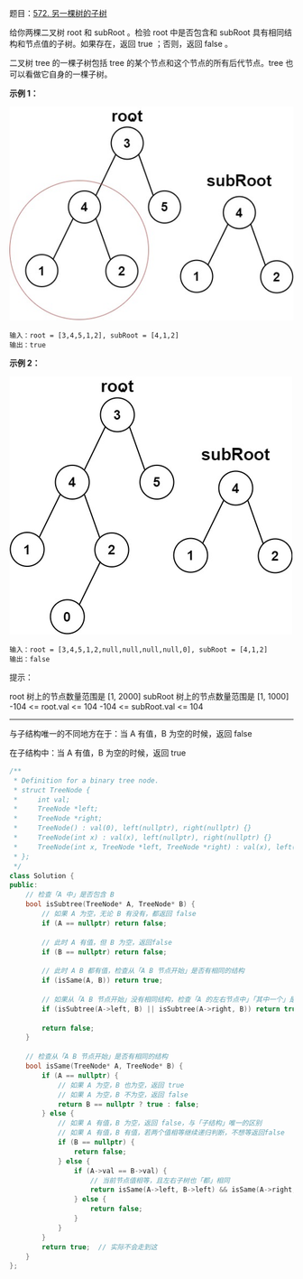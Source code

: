 题目：[572. 另一棵树的子树](https://leetcode.cn/problems/subtree-of-another-tree/)

给你两棵二叉树 root 和 subRoot 。检验 root 中是否包含和 subRoot 具有相同结构和节点值的子树。如果存在，返回 true ；否则，返回 false 。

二叉树 tree 的一棵子树包括 tree 的某个节点和这个节点的所有后代节点。tree 也可以看做它自身的一棵子树。

**示例 1：**

![img](../../img/subtree1-tree.jpg)

```
输入：root = [3,4,5,1,2], subRoot = [4,1,2]
输出：true
```

**示例 2：**

![img](../../img/subtree2-tree.jpg)

```
输入：root = [3,4,5,1,2,null,null,null,null,0], subRoot = [4,1,2]
输出：false
```

提示：

root 树上的节点数量范围是 [1, 2000]
subRoot 树上的节点数量范围是 [1, 1000]
-104 <= root.val <= 104
-104 <= subRoot.val <= 104

---

与子结构唯一的不同地方在于：当 A 有值，B 为空的时候，返回 false

在子结构中：当 A 有值，B 为空的时候，返回 true

```cpp
/**
 * Definition for a binary tree node.
 * struct TreeNode {
 *     int val;
 *     TreeNode *left;
 *     TreeNode *right;
 *     TreeNode() : val(0), left(nullptr), right(nullptr) {}
 *     TreeNode(int x) : val(x), left(nullptr), right(nullptr) {}
 *     TreeNode(int x, TreeNode *left, TreeNode *right) : val(x), left(left), right(right) {}
 * };
 */
class Solution {
public:
    // 检查「A 中」是否包含 B
    bool isSubtree(TreeNode* A, TreeNode* B) {
        // 如果 A 为空，无论 B 有没有，都返回 false
        if (A == nullptr) return false;

        // 此时 A 有值，但 B 为空，返回false
        if (B == nullptr) return false;

        // 此时 A B 都有值，检查从「A B 节点开始」是否有相同的结构
        if (isSame(A, B)) return true;

        // 如果从「A B 节点开始」没有相同结构，检查「A 的左右节点中」「其中一个」是否包含 B
        if (isSubtree(A->left, B) || isSubtree(A->right, B)) return true;

        return false;
    }

    // 检查从「A B 节点开始」是否有相同的结构
    bool isSame(TreeNode* A, TreeNode* B) {
        if (A == nullptr) {
            // 如果 A 为空，B 也为空，返回 true
            // 如果 A 为空，B 不为空，返回 false
            return B == nullptr ? true : false;
        } else {
            // 如果 A 有值，B 为空，返回 false，与「子结构」唯一的区别
            // 如果 A 有值，B 有值，若两个值相等继续递归判断，不想等返回false
            if (B == nullptr) {
                return false;
            } else {
                if (A->val == B->val) {
                    // 当前节点值相等，且左右子树也「都」相同
                    return isSame(A->left, B->left) && isSame(A->right, B->right);
                } else {
                    return false;
                }
            }
        }
        return true;  // 实际不会走到这
    }
};
```

